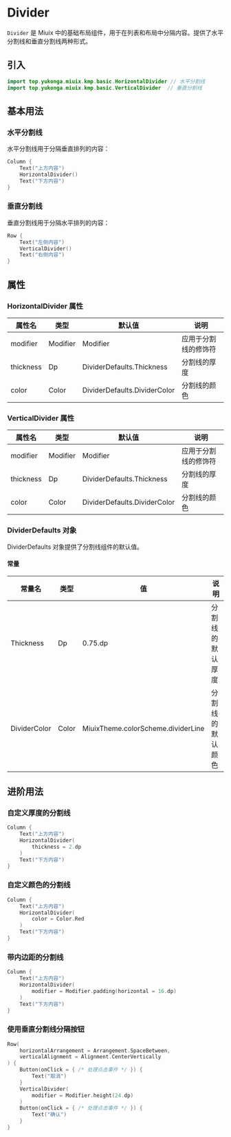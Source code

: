 # Divider

`Divider` 是 Miuix 中的基础布局组件，用于在列表和布局中分隔内容。提供了水平分割线和垂直分割线两种形式。

## 引入

```kotlin
import top.yukonga.miuix.kmp.basic.HorizontalDivider // 水平分割线
import top.yukonga.miuix.kmp.basic.VerticalDivider  // 垂直分割线
```

## 基本用法

### 水平分割线

水平分割线用于分隔垂直排列的内容：

```kotlin
Column {
    Text("上方内容")
    HorizontalDivider()
    Text("下方内容")
}
```

### 垂直分割线

垂直分割线用于分隔水平排列的内容：

```kotlin
Row {
    Text("左侧内容")
    VerticalDivider()
    Text("右侧内容")
}
```

## 属性

### HorizontalDivider 属性

| 属性名    | 类型     | 默认值                       | 说明                 |
| --------- | -------- | ---------------------------- | -------------------- |
| modifier  | Modifier | Modifier                     | 应用于分割线的修饰符 |
| thickness | Dp       | DividerDefaults.Thickness    | 分割线的厚度         |
| color     | Color    | DividerDefaults.DividerColor | 分割线的颜色         |

### VerticalDivider 属性

| 属性名    | 类型     | 默认值                       | 说明                 |
| --------- | -------- | ---------------------------- | -------------------- |
| modifier  | Modifier | Modifier                     | 应用于分割线的修饰符 |
| thickness | Dp       | DividerDefaults.Thickness    | 分割线的厚度         |
| color     | Color    | DividerDefaults.DividerColor | 分割线的颜色         |

### DividerDefaults 对象

DividerDefaults 对象提供了分割线组件的默认值。

#### 常量

| 常量名       | 类型  | 值                                 | 说明             |
| ------------ | ----- | ---------------------------------- | ---------------- |
| Thickness    | Dp    | 0.75.dp                            | 分割线的默认厚度 |
| DividerColor | Color | MiuixTheme.colorScheme.dividerLine | 分割线的默认颜色 |

## 进阶用法

### 自定义厚度的分割线

```kotlin
Column {
    Text("上方内容")
    HorizontalDivider(
        thickness = 2.dp
    )
    Text("下方内容")
}
```

### 自定义颜色的分割线

```kotlin
Column {
    Text("上方内容")
    HorizontalDivider(
        color = Color.Red
    )
    Text("下方内容")
}
```

### 带内边距的分割线

```kotlin
Column {
    Text("上方内容")
    HorizontalDivider(
        modifier = Modifier.padding(horizontal = 16.dp)
    )
    Text("下方内容")
}
```

### 使用垂直分割线分隔按钮

```kotlin
Row(
    horizontalArrangement = Arrangement.SpaceBetween,
    verticalAlignment = Alignment.CenterVertically
) {
    Button(onClick = { /* 处理点击事件 */ }) {
        Text("取消")
    }
    VerticalDivider(
        modifier = Modifier.height(24.dp)
    )
    Button(onClick = { /* 处理点击事件 */ }) {
        Text("确认")
    }
}
```
